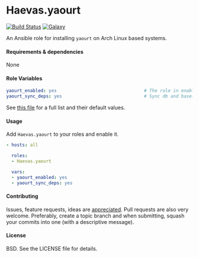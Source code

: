 Haevas.yaourt
===

[![Build Status](http://img.shields.io/travis/Haevas/Haevas.yaourt.svg?style=flat-square)](https://travis-ci.org/Haevas/Haevas.yaourt)
[![Galaxy](http://img.shields.io/badge/galaxy-Haevas.yaourt-blue.svg?style=flat-square)](https://galaxy.ansible.com/list#/roles/5797)

An Ansible role for installing `yaourt` on Arch Linux based systems.

#### Requirements & dependencies

None

#### Role Variables

```yaml
yaourt_enabled: yes                                 # The role in enabled
yaourt_sync_deps: yes                               # Sync db and base-devel
```

See [this file](defaults/main.yml) for a full list and their default values.

#### Usage

Add `Haevas.yaourt` to your roles and enable it.

```yaml
- hosts: all

  roles:
  - Haevas.yaourt

  vars:
  - yaourt_enabled: yes
  - yaourt_sync_deps: yes
```

#### Contributing

Issues, feature requests, ideas are [appreciated](https://github.com/Haevas/Haevas.yaourt/issues). Pull requests are also very welcome. Preferably, create a topic branch and when submitting, squash your commits into one (with a descriptive message).

#### License

BSD. See the LICENSE file for details.

